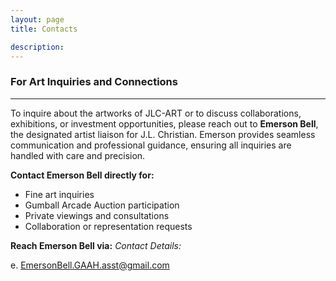 ```yaml
---
layout: page
title: Contacts

description:
---
```


### For Art Inquiries and Connections
---

To inquire about the artworks of JLC-ART or to discuss collaborations, exhibitions, or investment opportunities, please reach out to **Emerson Bell**, the designated artist liaison for J.L. Christian. Emerson provides seamless communication and professional guidance, ensuring all inquiries are handled with care and precision.  

**Contact Emerson Bell directly for:**
- Fine art inquiries  
- Gumball Arcade Auction participation  
- Private viewings and consultations  
- Collaboration or representation requests  


**Reach Emerson Bell via:**
*Contact Details:* 

e. EmersonBell.GAAH.asst@gmail.com

